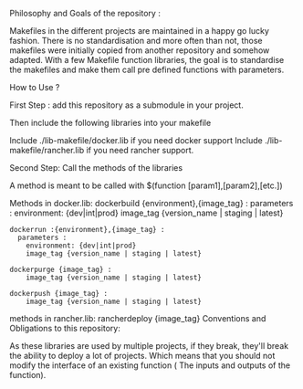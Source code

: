 Philosophy and Goals of the repository : 

Makefiles in the different projects are maintained in a happy go lucky fashion. There is no standardisation and more often than not, those makefiles were initially copied from another repository and somehow adapted. With a few Makefile function libraries, the goal is to standardise the makefiles and make them call pre defined functions with parameters.



How to Use ?



First Step : add this repository as a submodule in your project.

Then include the following libraries into your makefile

Include ./lib-makefile/docker.lib if you need docker support
Include ./lib-makefile/rancher.lib if you need rancher support.

Second Step: Call the methods of the libraries

A method is meant to be called with $(function [param1],[param2],[etc.])

  Methods in docker.lib:
    dockerbuild {environment},{image_tag} :
      parameters : 
        environment: {dev|int|prod}
        image_tag {version_name | staging | latest}
      
    dockerrun :{environment},{image_tag} :
      parameters :
        environment: {dev|int|prod}
        image_tag {version_name | staging | latest}

    dockerpurge {image_tag} :
        image_tag {version_name | staging | latest}

    dockerpush {image_tag} :
        image_tag {version_name | staging | latest}

  methods in rancher.lib:
    rancherdeploy {image_tag}
Conventions and Obligations to this repository:

As these libraries are used by multiple projects, if they break, they'll break the ability to deploy a lot of projects.
Which means that you should not modify the interface of an existing function ( The inputs and outputs of the function). 


